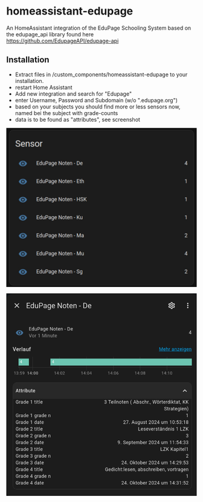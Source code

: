 # homeassistant-edupage
An HomeAssistant integration of the EduPage Schooling System based on the edupage_api library found here https://github.com/EdupageAPI/edupage-api

## Installation
* Extract files in /custom_components/homeassistant-edupage to your installation.
* restart Home Assistant
* Add new integration and search for "Edupage"
* enter Username, Password and Subdomain (w/o ".edupage.org")
* based on your subjects you should find more or less sensors now, named bei the subject with grade-counts
* data is to be found as "attributes", see screenshot

![screenshot of sensors](./img/edupage_subjects_grades.jpg)

![screenshot of sensor with attributes](./img/edupage_subjects_grades_attribues.jpg)
